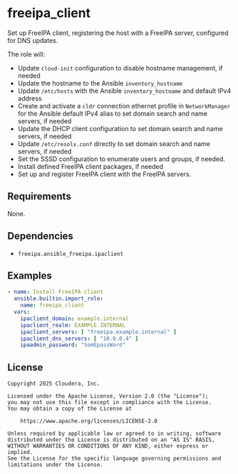 # freeipa_client

Set up FreeIPA client, registering the host with a FreeIPA server, configured for DNS updates.

The role will:
- Update `cloud-init` configuration to disable hostname management, if needed
- Update the hostname to the Ansible `inventory_hostname`
- Update `/etc/hosts` with the Ansible `inventory_hostname` and default IPv4 address
- Create and activate a `cldr` connection ethernet profile in `NetworkManager` for the Ansible default IPv4 alias to set domain search and name servers, if needed
- Update the DHCP client configuration to set domain search and name servers, if needed
- Update `/etc/resolv.conf` directly to set domain search and name servers, if needed
- Set the SSSD configuration to enumerate users and groups, if needed.
- Install defined FreeIPA client packages, if needed
- Set up and register FreeIPA client with the FreeIPA servers.

## Requirements

None.

## Dependencies

- `freeipa.ansible_freeipa.ipaclient`

## Examples

```yaml
- name: Install FreeIPA client
  ansible.builtin.import_role:
    name: freeipa_client
  vars:
    ipaclient_domain: example.internal
    ipaclient_realm: EXAMPLE.INTERNAL
    ipaclient_servers: [ "freeipa.example.internal" ]
    ipaclient_dns_servers: [ "10.0.0.4" ]
    ipaadmin_password: "SomEpassWord"
```

## License

```
Copyright 2025 Cloudera, Inc.

Licensed under the Apache License, Version 2.0 (the "License");
you may not use this file except in compliance with the License.
You may obtain a copy of the License at

    https://www.apache.org/licenses/LICENSE-2.0

Unless required by applicable law or agreed to in writing, software
distributed under the License is distributed on an "AS IS" BASIS,
WITHOUT WARRANTIES OR CONDITIONS OF ANY KIND, either express or implied.
See the License for the specific language governing permissions and
limitations under the License.
```
